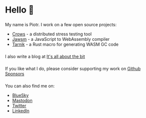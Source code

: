 <h1 align="left">Hello 👋</h1>

###

<p align="left">My name is Piotr. I work on a few open source projects:</p>

<ul>
  <li><a href="https://github.com/drogus/crows">Crows</a> - a distributed stress testing tool</li>
  <li><a href="https://github.com/drogus/jawsm">Jawsm</a> - a JavaScript to WebAssembly compiler</li>
  <li><a href="https://github.com/drogus/tarnik">Tarnik</a> - a Rust macro for generating WASM GC code</li>
</ul>

###

<p align="left">I also write a blog at <a href="https://itsallaboutthebit.com">It's all about the bit</a></p>

###

<p align="left">If you like what I do, please consider supporting my work on <a href="https://github.com/sponsors/drogus">Github Sponsors</a></p>

###

<p align="left">You can also find me on:</p>

<ul>
  <li><a href="https://bsky.app/profile/drogus.bsky.social">BlueSky</a></li>
  <li><a href="https://hachyderm.io/@drogus">Mastodon</a></li>
  <li><a href="https://twitter.com/drogus">Twitter</a></li>
  <li><a href="https://linkedin.com/in/piotrsarnacki/">LinkedIn</a></li>
</ul>


